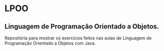 # LPOO

## Linguagem de Programação Orientado a Objetos.

<p>Repositória para mostrar os exercícios feitos nas aulas de Linguagem de Programação Orientado a Objetos com Java.</p>
